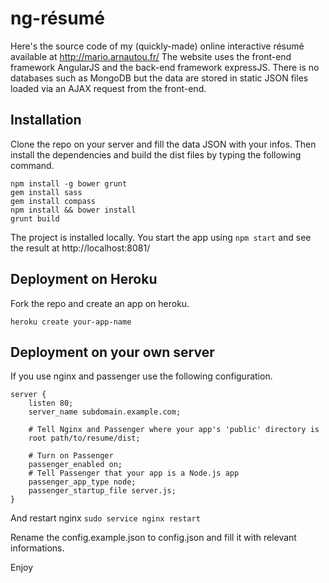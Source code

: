 # ng-résumé

Here's the source code of my (quickly-made) online interactive résumé available at http://mario.arnautou.fr/
The website uses the front-end framework AngularJS and the back-end framework expressJS.
There is no databases such as MongoDB but the data are stored in static JSON files loaded
via an AJAX request from the front-end.

## Installation

Clone the repo on your server and fill the data JSON with your infos.
Then install the dependencies and build the dist files by typing the following command.

````
npm install -g bower grunt
gem install sass
gem install compass
npm install && bower install
grunt build
````

The project is installed locally. You start the app using ``npm start`` and see the result at http://localhost:8081/

## Deployment on Heroku

Fork the repo and create an app on heroku.

``heroku create your-app-name``



## Deployment on your own server

If you use nginx and passenger use the following configuration.

````
server {
    listen 80;
    server_name subdomain.example.com;

    # Tell Nginx and Passenger where your app's 'public' directory is
    root path/to/resume/dist;

    # Turn on Passenger
    passenger_enabled on;
    # Tell Passenger that your app is a Node.js app
    passenger_app_type node;
    passenger_startup_file server.js;
}
````
And restart nginx ``sudo service nginx restart``

Rename the config.example.json to config.json and fill it with relevant informations.

Enjoy
